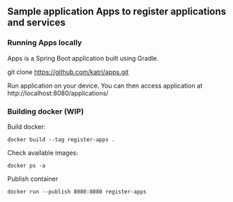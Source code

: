 ## Sample application Apps to register applications and services

### Running Apps locally
Apps  is a Spring Boot application built using Gradle. 

git clone https://github.com/katri/apps.git

Run application on your device.
You can then access application at http://localhost:8080/applications/

### Building docker (WIP)

Build docker:
```
docker build --tag register-apps .
```

Check available images:
```
docker ps -a
```

Publish container
```
docker run --publish 8080:8080 register-apps
```
